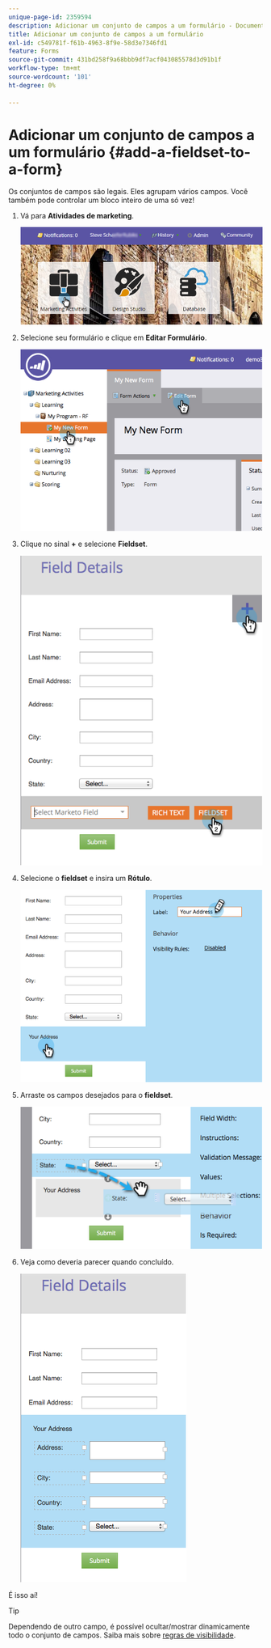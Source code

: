 ```yaml
---
unique-page-id: 2359594
description: Adicionar um conjunto de campos a um formulário - Documentação do Marketo - Documentação do produto
title: Adicionar um conjunto de campos a um formulário
exl-id: c549781f-f61b-4963-8f9e-58d3e7346fd1
feature: Forms
source-git-commit: 431bd258f9a68bbb9df7acf043085578d3d91b1f
workflow-type: tm+mt
source-wordcount: '101'
ht-degree: 0%

---
```


# Adicionar um conjunto de campos a um formulário {#add-a-fieldset-to-a-form}

Os conjuntos de campos são legais. Eles agrupam vários campos. Você também pode controlar um bloco inteiro de uma só vez!

1. Vá para **Atividades de marketing**.

   ![](assets/login-marketing-activities-1.png)

1. Selecione seu formulário e clique em **Editar Formulário**.

   ![](assets/image2014-9-15-15-3a1-3a22.png)

1. Clique no sinal **+** e selecione **Fieldset**.

   ![](assets/image2014-9-15-15-3a1-3a43.png)

1. Selecione o **fieldset** e insira um **Rótulo**.

   ![](assets/image2014-9-15-15-3a2-3a0.png)

1. Arraste os campos desejados para o **fieldset**.

   ![](assets/image2014-9-15-15-3a2-3a13.png)

1. Veja como deveria parecer quando concluído.

   ![](assets/image2014-9-15-15-3a2-3a31.png)

É isso aí!

>[!TIP]
>
>Dependendo de outro campo, é possível ocultar/mostrar dinamicamente todo o conjunto de campos. Saiba mais sobre [regras de visibilidade](/help/marketo/product-docs/demand-generation/forms/form-fields/dynamically-toggle-visibility-of-a-form-field.md).
